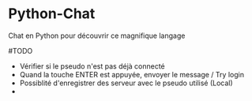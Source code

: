# Python-Chat
 Chat en Python pour découvrir ce magnifique langage

#TODO
- Vérifier si le pseudo n'est pas déjà connecté
- Quand la touche ENTER est appuyée, envoyer le message / Try login
- Possiblité d'enregistrer des serveur avec le pseudo utilisé (Local)
- 
